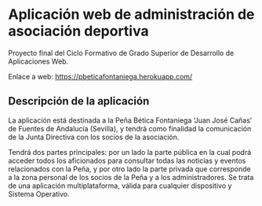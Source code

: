 # Aplicación web de administración de asociación deportiva

Proyecto final del Ciclo Formativo de Grado Superior de Desarrollo de Aplicaciones Web.

Enlace a web: https://pbeticafontaniega.herokuapp.com/

## Descripción de la aplicación
La aplicación está destinada a la Peña Bética Fontaniega ‘Juan José Cañas’ de Fuentes de Andalucía (Sevilla), y tendrá como finalidad la comunicación de la Junta Directiva con los socios de la asociación. 

Tendrá dos partes principales: por un lado la parte pública en la cual podrá acceder todos los aficionados para consultar todas las noticias y eventos relacionados con la Peña, y por otro lado la parte privada que corresponde a la zona personal de los socios de la Peña y a los administradores. Se trata de una aplicación multiplataforma, válida para cualquier dispositivo y Sistema Operativo.

